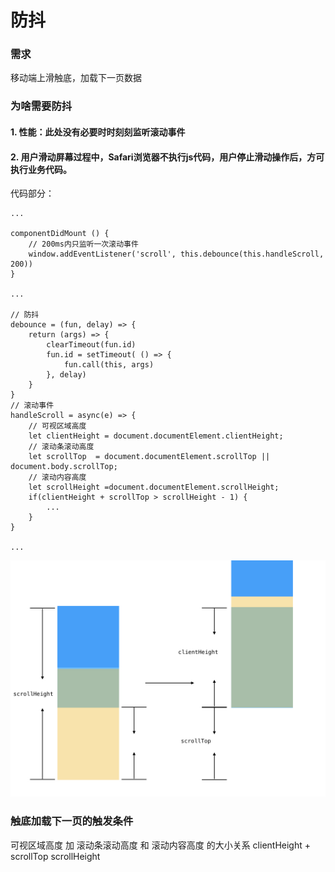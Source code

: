<!--
 * @Author: your name
 * @Date: 2020-06-02 00:25:20
 * @LastEditTime: 2020-06-02 01:25:26
 * @LastEditors: Please set LastEditors
 * @Description: In User Settings Edit
 * @FilePath: /blog/防抖.md
--> 
# 防抖
### 需求
移动端上滑触底，加载下一页数据

### 为啥需要防抖
#### 1. 性能：此处没有必要时时刻刻监听滚动事件
#### 2. 用户滑动屏幕过程中，Safari浏览器不执行js代码，用户停止滑动操作后，方可执行业务代码。

代码部分：
```
...

componentDidMount () {
    // 200ms内只监听一次滚动事件
    window.addEventListener('scroll', this.debounce(this.handleScroll, 200))
}

...

// 防抖
debounce = (fun, delay) => {
    return (args) => {
        clearTimeout(fun.id)
        fun.id = setTimeout( () => {
            fun.call(this, args)
        }, delay)
    }
}
// 滚动事件
handleScroll = async(e) => {
    // 可视区域高度
    let clientHeight = document.documentElement.clientHeight;
    // 滚动条滚动高度
    let scrollTop  = document.documentElement.scrollTop || document.body.scrollTop;
    // 滚动内容高度
    let scrollHeight =document.documentElement.scrollHeight;
    if(clientHeight + scrollTop > scrollHeight - 1) {
        ...
    }
}

...
```
![avatar](https://raw.githubusercontent.com/gefeiyanga/Tips/master/touchEnd.jpeg)

### 触底加载下一页的触发条件
可视区域高度 加 滚动条滚动高度 和 滚动内容高度 的大小关系
clientHeight + scrollTop  scrollHeight